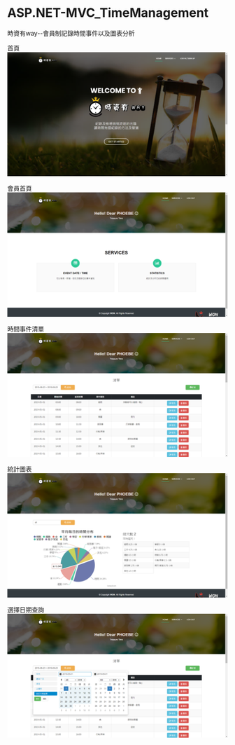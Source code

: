 # ASP.NET-MVC_TimeManagement
時資有way--會員制記錄時間事件以及圖表分析

首頁
![alt text](https://raw.githubusercontent.com/WonChang05/ASP.NET-MVC_TimeManagement/master/index.png?token=AMCPWO5NYWT4GJXBVW72HN25B6QWK)

會員首頁
![alt text](https://raw.githubusercontent.com/WonChang05/ASP.NET-MVC_TimeManagement/master/memeberIndex.png?token=AMCPWO7KSA2J23HTDNWVG2C5B6QYQ)

時間事件清單
![alt text](https://raw.githubusercontent.com/WonChang05/ASP.NET-MVC_TimeManagement/master/timeList.png?token=AMCPWO752UXGV2R665NTZUS5B6Q2Y)

統計圖表
![alt text](https://raw.githubusercontent.com/WonChang05/ASP.NET-MVC_TimeManagement/master/statistic.png?token=AMCPWO7MOD3DLRFSFP54USK5B6Q36)

選擇日期查詢
![alt text](https://raw.githubusercontent.com/WonChang05/ASP.NET-MVC_TimeManagement/master/selectDate.png?token=AMCPWOY3MRV73SSNT67SQW25B6Q5W)

